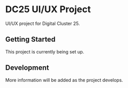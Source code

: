 # DC25 UI/UX Project

UI/UX project for Digital Cluster 25.

## Getting Started

This project is currently being set up.

## Development

More information will be added as the project develops.
